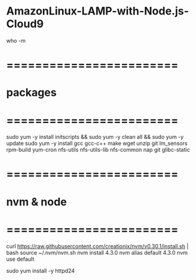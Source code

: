 # AmazonLinux-LAMP-with-Node.js-Cloud9

who -m

# ========================
# packages
# ========================
sudo yum -y install initscripts && sudo yum -y clean all && sudo yum -y update
sudo yum -y install gcc gcc-c++ make wget unzip git lm_sensors rpm-build yum-cron nfs-utils nfs-utils-lib nfs-common nap git glibc-static

# ========================
# nvm & node
# ========================
curl https://raw.githubusercontent.com/creationix/nvm/v0.30.1/install.sh | bash
source ~/.nvm/nvm.sh
nvm install 4.3.0
nvm alias default 4.3.0
nvm use default

sudo yum install -y httpd24
